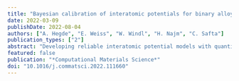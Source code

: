 ```yaml
---
title: "Bayesian calibration of interatomic potentials for binary alloys"
date: 2022-03-09
publishDate: 2022-08-04
authors: ["A. Hegde", "E. Weiss", "W. Windl", "H. Najm", "C. Safta"]
publication_types: ["2"]
abstract: "Developing reliable interatomic potential models with quantified predictive accuracy is crucial for atomistic simulations. Commonly used potentials, such as those constructed through the embedded atom method (EAM), are derived from semi-empirical considerations and contain unknown parameters that must be fitted based on training data. In the present work, we investigate Bayesian calibration as a means of fitting EAM potentials for binary alloys. The Bayesian setting naturally assimilates probabilistic assertions about uncertain quantities. In this way, uncertainties about model parameters and model errors can be updated by conditioning on the training data and then carried through to prediction. We apply these techniques to investigate an EAM potential for a family of gold–copper systems in which the training data correspond to density-functional theory values for lattice parameters, mixing enthalpies, and various elastic constants. Through the use of predictive distributions, we demonstrate the limitations of the potential and highlight the importance of statistical formulations for model error."
featured: false
publication: "*Computational Materials Science*"
doi: "10.1016/j.commatsci.2022.111660"
---
```



